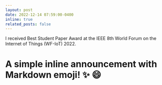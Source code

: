 ```yaml
---
layout: post
date: 2022-12-14 07:59:00-0400
inline: true
related_posts: false
---
```


I received Best Student Paper Award at the IEEE 8th World Forum on the Internet of Things (WF-IoT) 2022.
# A simple inline announcement with Markdown emoji! :sparkles: :smile:
